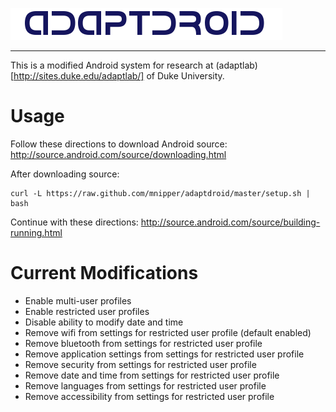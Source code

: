 ![AdaptDroid](adaptdroid_logo.png)

---

This is a modified Android system for research at (adaptlab)[http://sites.duke.edu/adaptlab/] of Duke University.

# Usage

Follow these directions to download Android source:
http://source.android.com/source/downloading.html

After downloading source:
```
curl -L https://raw.github.com/mnipper/adaptdroid/master/setup.sh | bash
```

Continue with these directions:
http://source.android.com/source/building-running.html

# Current Modifications

* Enable multi-user profiles
* Enable restricted user profiles
* Disable ability to modify date and time
* Remove wifi from settings for restricted user profile (default enabled)
* Remove bluetooth from settings for restricted user profile
* Remove application settings from settings for restricted user profile
* Remove security from settings for restricted user profile
* Remove date and time from settings for restricted user profile
* Remove languages from settings for restricted user profile
* Remove accessibility from settings for restricted user profile
